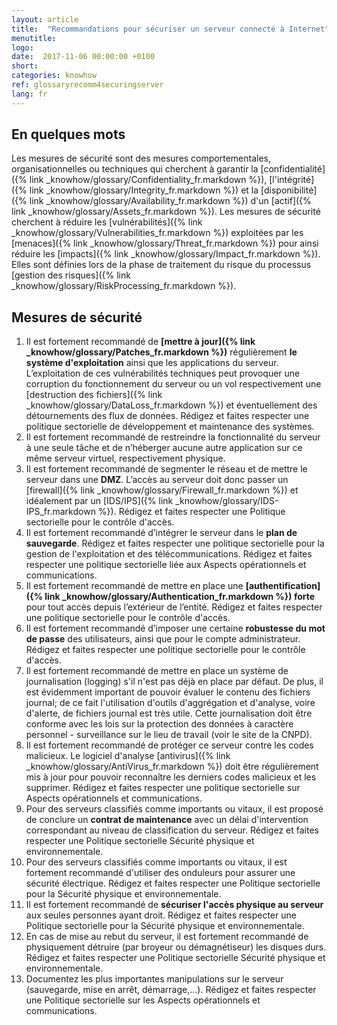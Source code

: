 ```yaml
---
layout: article
title:  "Recommandations pour sécuriser un serveur connecté à Internet"
menutitle:
logo:
date:  2017-11-06 00:00:00 +0100
short:
categories: knowhow
ref: glossaryrecomm4securingserver
lang: fr
---
```


En quelques mots
----------------
Les mesures de sécurité sont des mesures comportementales,
organisationnelles ou techniques qui cherchent à garantir la
[confidentialité]({% link _knowhow/glossary/Confidentiality_fr.markdown %}),
[l'intégrité]({% link _knowhow/glossary/Integrity_fr.markdown %}) et la
[disponibilité]({% link _knowhow/glossary/Availability_fr.markdown %}) d'un
[actif]({% link _knowhow/glossary/Assets_fr.markdown %}). Les mesures de sécurité
cherchent à réduire les
[vulnérabilités]({% link _knowhow/glossary/Vulnerabilities_fr.markdown %}) exploitées
par les [menaces]({% link _knowhow/glossary/Threat_fr.markdown %}) pour ainsi
réduire les [impacts]({% link _knowhow/glossary/Impact_fr.markdown %}). Elles sont
définies lors de la phase de traitement du risque du processus [gestion des risques]({% link _knowhow/glossary/RiskProcessing_fr.markdown %}).


Mesures de sécurité
-------------------

1.  Il est fortement recommandé de **[mettre à jour]({% link _knowhow/glossary/Patches_fr.markdown %})** régulièrement
    **le système d'exploitation** ainsi que les applications du serveur.
    L’exploitation de ces vulnérabilités techniques
    peut provoquer une corruption du fonctionnement du serveur ou un vol
    respectivement une [destruction des fichiers]({% link _knowhow/glossary/DataLoss_fr.markdown %}) et
    éventuellement des détournements des flux de données. Rédigez et
    faites respecter une politique sectorielle de développement et maintenance des systèmes.
2.  Il est fortement recommandé de restreindre la fonctionnalité du
    serveur à une seule tâche et de n’héberger aucune autre application
    sur ce même serveur virtuel, respectivement physique.
3.  Il est fortement recommandé de segmenter le réseau et de mettre le
    serveur dans une **DMZ**. L’accès au serveur doit donc passer un
    [firewall]({% link _knowhow/glossary/Firewall_fr.markdown %}) et
    idéalement par un [IDS/IPS]({% link _knowhow/glossary/IDS-IPS_fr.markdown %}).
    Rédigez et faites respecter une Politique sectorielle pour le
    contrôle d'accès.
4.  Il est fortement recommandé d’intégrer le serveur dans le **plan de
    sauvegarde**. Rédigez et faites respecter une politique sectorielle
    pour la gestion de l'exploitation et des télécommunications. Rédigez
    et faites respecter une politique sectorielle liée aux Aspects
    opérationnels et communications.
5.  Il est fortement recommandé de mettre en place une
    **[authentification]({% link _knowhow/glossary/Authentication_fr.markdown %}) forte**
    pour tout accès depuis l’extérieur de l’entité. Rédigez et faites
    respecter une politique sectorielle pour le contrôle d'accès.
6.  Il est fortement recommandé d’imposer une certaine **robustesse du
    mot de passe** des utilisateurs, ainsi que pour le compte
    administrateur. Rédigez et faites respecter une politique
    sectorielle pour le contrôle d'accès.
7.  Il est fortement recommandé de mettre en place un système de
    journalisation (logging) s'il n'est pas déjà en place par défaut. De
    plus, il est évidemment important de pouvoir évaluer le contenu des
    fichiers journal; de ce fait l'utilisation d'outils d'aggrégation et
    d'analyse, voire d'alerte, de fichiers journal est très utile. Cette
    journalisation doit être conforme avec les lois sur la protection
    des données à caractère personnel - surveillance sur le lieu de
    travail (voir le site de la CNPD).
8.  Il est fortement recommandé de protéger ce serveur contre les codes malicieux.
    Le logiciel d'analyse
    [antivirus]({% link _knowhow/glossary/AntiVirus_fr.markdown %}) doit être
    régulièrement mis à jour pour pouvoir reconnaître les derniers
    codes malicieux et les supprimer. Rédigez et faites respecter une politique
    sectorielle sur Aspects opérationnels et communications.
9.  Pour des serveurs classifiés comme
    importants ou vitaux, il est proposé de conclure un **contrat de
    maintenance** avec un délai d'intervention correspondant au niveau
    de classification du serveur. Rédigez et faites respecter une
    Politique sectorielle Sécurité physique et environnementale.
10. Pour des serveurs classifiés comme
    importants ou vitaux, il est fortement recommandé d'utiliser des
    onduleurs pour assurer une sécurité électrique. Rédigez et faites
    respecter une Politique sectorielle pour la Sécurité physique et
    environnementale.
11. Il est fortement recommandé de **sécuriser l'accès physique au
    serveur** aux seules personnes ayant droit. Rédigez et faites
    respecter une Politique sectorielle pour la Sécurité physique et
    environnementale.
12. En cas de mise au rebut du serveur, il est fortement recommandé de
    physiquement détruire (par broyeur ou démagnétiseur) les disques
    durs. Rédigez et faites respecter une Politique sectorielle Sécurité
    physique et environnementale.
13. Documentez les plus importantes manipulations sur le serveur
    (sauvegarde, mise en arrêt, démarrage,...). Rédigez et faites
    respecter une Politique sectorielle sur les Aspects opérationnels et
    communications.
